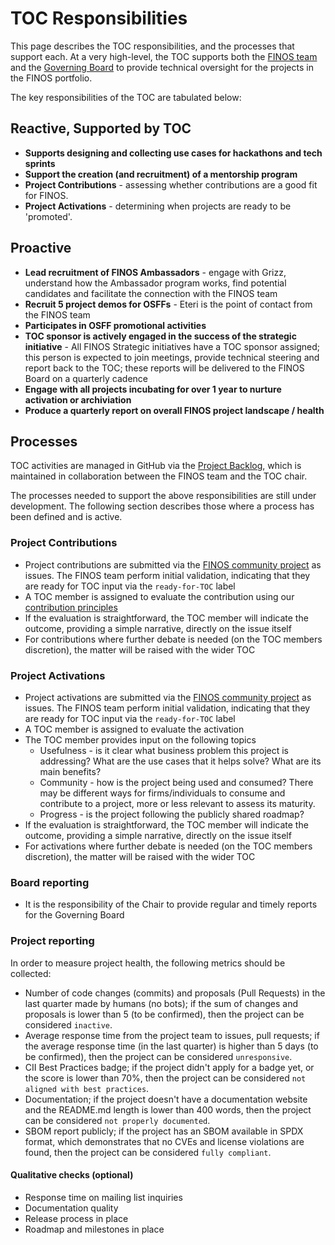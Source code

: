 # TOC Responsibilities

This page describes the TOC responsibilities, and the processes that support each. At a very high-level, the TOC supports both the [FINOS team](https://www.finos.org/team) and the [Governing Board](https://www.finos.org/governing-board) to provide technical oversight for the projects in the FINOS portfolio.

The key responsibilities of the TOC are tabulated below:

## Reactive, Supported by TOC
- **Supports designing and collecting use cases for hackathons and tech sprints** 
- **Support the creation (and recruitment) of a mentorship program** 
- **Project Contributions** - assessing whether contributions are a good fit for FINOS.
- **Project Activations** - determining when projects are ready to be 'promoted'.

## Proactive
- **Lead recruitment of FINOS Ambassadors** - engage with Grizz, understand how the Ambassador program works, find potential candidates and facilitate the connection with the FINOS team
- **Recruit 5 project demos for OSFFs** - Eteri is the point of contact from the FINOS team
- **Participates in OSFF promotional activities**
- **TOC sponsor is actively engaged in the success of the strategic initiative** - All FINOS Strategic initiatives have a TOC sponsor assigned; this person is expected to join meetings, provide technical steering and report back to the TOC; these reports will be delivered to the FINOS Board on a quarterly cadence
- **Engage with all projects incubating for over 1 year to nurture activation or archiviation**
- **Produce a quarterly report on overall FINOS project landscape / health**

## Processes

TOC activities are managed in GitHub via the [Project Backlog](https://github.com/orgs/finos/projects/39), which is maintained in collaboration between the FINOS team and the TOC chair.

The processes needed to support the above responsibilities are still under development. The following section describes those where a process has been defined and is active.

### Project Contributions

 - Project contributions are submitted via the [FINOS community project](https://github.com/finos/community) as issues. The FINOS team perform initial validation, indicating that they are ready for TOC input via the `ready-for-TOC` label
 - A TOC member is assigned to evaluate the contribution using our [contribution principles](https://github.com/finos/technical-steering-committee/blob/master/contribution-principles.md)
 - If the evaluation is straightforward, the TOC member will indicate the outcome, providing a simple narrative, directly on the issue itself
 - For contributions where further debate is needed (on the TOC members discretion), the matter will be raised with the wider TOC

### Project Activations

 - Project activations are submitted via the [FINOS community project](https://github.com/finos/community) as issues. The FINOS team perform initial validation, indicating that they are ready for TOC input via the `ready-for-TOC` label
 - A TOC member is assigned to evaluate the activation
 - The TOC member provides input on the following topics
   - Usefulness - is it clear what business problem this project is addressing? What are the use cases that it helps solve? What are its main benefits?
   - Community - how is the project being used and consumed? There may be different ways for firms/individuals to consume and contribute to a project, more or less relevant to assess its maturity.
   - Progress - is the project following the publicly shared roadmap?
 - If the evaluation is straightforward, the TOC member will indicate the outcome, providing a simple narrative, directly on the issue itself
 - For activations where further debate is needed (on the TOC members discretion), the matter will be raised with the wider TOC

### Board reporting

 - It is the responsibility of the Chair to provide regular and timely reports for the Governing Board

### Project reporting

In order to measure project health, the following metrics should be collected:
- Number of code changes (commits) and proposals (Pull Requests) in the last quarter made by humans (no bots); if the sum of changes and proposals is lower than 5 (to be confirmed), then the project can be considered `inactive`.
- Average response time from the project team to issues, pull requests; if the average response time (in the last quarter) is higher than 5 days (to be confirmed), then the project can be considered `unresponsive`.
- CII Best Practices badge; if the project didn't apply for a badge yet, or the score is lower than 70%, then the project can be considered `not aligned with best practices`.
- Documentation; if the project doesn't have a documentation website and the README.md length is lower than 400 words, then the project can be considered `not properly documented`.
- SBOM report publicly; if the project has an SBOM available in SPDX format, which demonstrates that no CVEs and license violations are found, then the project can be considered `fully compliant`.

#### Qualitative checks (optional)
- Response time on mailing list inquiries
- Documentation quality
- Release process in place
- Roadmap and milestones in place
